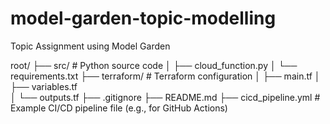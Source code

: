 # model-garden-topic-modelling
Topic Assignment using Model Garden

root/
├── src/                # Python source code
│   ├── cloud_function.py 
│   └── requirements.txt
├── terraform/          # Terraform configuration
│   ├── main.tf
│   ├── variables.tf    
│   └── outputs.tf 
├── .gitignore
├── README.md
├── cicd_pipeline.yml   # Example CI/CD pipeline file (e.g., for GitHub Actions)
